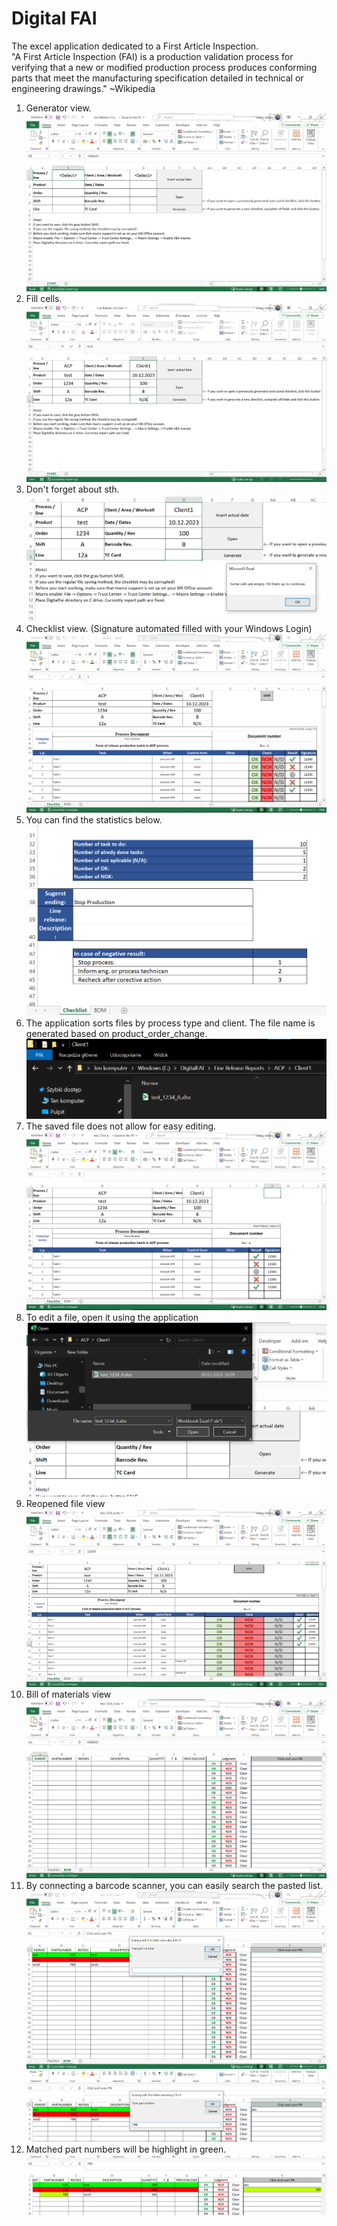 # Digital FAI

The excel application dedicated to a First Article Inspection.<br />
"A First Article Inspection (FAI) is a production validation process for verifying that a new or modified production process produces conforming parts that meet the manufacturing specification detailed in technical or engineering drawings." ~Wikipedia<br />

1. Generator view.
![alt text](https://github.com/LukaszSztuka/Digital-FAI/blob/master/images/img1.png)
2. Fill cells.
![alt text](https://github.com/LukaszSztuka/Digital-FAI/blob/master/images/img2.png)
3. Don't forget about sth.
![alt text](https://github.com/LukaszSztuka/Digital-FAI/blob/master/images/img3.png)
4. Checklist view. (Signature automated filled with your Windows Login) 
![alt text](https://github.com/LukaszSztuka/Digital-FAI/blob/master/images/img4.png)
5. You can find the statistics below.
![alt text](https://github.com/LukaszSztuka/Digital-FAI/blob/master/images/img5.png)
6. The application sorts files by process type and client. The file name is generated based on product_order_change.
![alt text](https://github.com/LukaszSztuka/Digital-FAI/blob/master/images/img6.png)
7. The saved file does not allow for easy editing.
![alt text](https://github.com/LukaszSztuka/Digital-FAI/blob/master/images/img7.png)
8. To edit a file, open it using the application
![alt text](https://github.com/LukaszSztuka/Digital-FAI/blob/master/images/img8.png)
9. Reopened file view
![alt text](https://github.com/LukaszSztuka/Digital-FAI/blob/master/images/img9.png)
10. Bill of materials view
![alt text](https://github.com/LukaszSztuka/Digital-FAI/blob/master/images/img10.png)
11. By connecting a barcode scanner, you can easily search the pasted list.
![alt text](https://github.com/LukaszSztuka/Digital-FAI/blob/master/images/img11.png)
![alt text](https://github.com/LukaszSztuka/Digital-FAI/blob/master/images/img12.png)
12. Matched part numbers will be highlight in green.
![alt text](https://github.com/LukaszSztuka/Digital-FAI/blob/master/images/img13.png)
